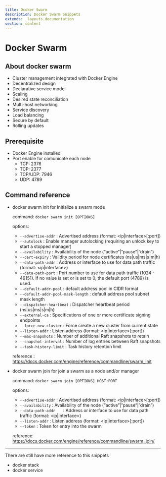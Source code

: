 ```yaml
---
title: Dcoker Swarm
description: Docker Swarm Snippets
extends: _layouts.documentation
section: content
---
```


# Docker Swarm

## About docker swarm
 - Cluster management integrated with Docker Engine
 - Decentralized design
 - Declarative service model
 - Scaling
 - Desired state reconciliation
 - Multi-host networking
 - Service discovery
 - Load balancing
 - Secure by default
 - Rolling updates

## Prerequisite

 - Docker Engine installed
 - Port enable for comunicate each node
   - TCP: 2376
   - TCP: 2377
   - TCP/UDP: 7946
   - UDP: 4789

## Command reference
 - docker swarm init
    for Initialize a swarm mode
    
    command: `docker swarm init [OPTIONS]`
    
    options:
      - `--advertise-addr` : 	Advertised address (format: <ip|interface>[:port])
      - `--autolock` : Enable manager autolocking (requiring an unlock key to start a stopped manager)
      - `--availability` : Availability of the node (“active”|”pause”|”drain”)
      - `--cert-expiry` : Validity period for node certificates (ns|us|ms|s|m|h)
      - `--data-path-addr` : Address or interface to use for data path traffic (format: <ip|interface>)
      - `--data-path-port` : Port number to use for data path traffic (1024 - 49151). If no value is set or is set to 0, the default port (4789) is used.
      - `--default-addr-pool` : default address pool in CIDR format
      - `--default-addr-pool-mask-length` : default address pool subnet mask length
      - `--dispatcher-heartbeat` : Dispatcher heartbeat period (ns|us|ms|s|m|h)
      - `--external-ca` : Specifications of one or more certificate signing endpoints
      - `--force-new-cluster` : Force create a new cluster from current state
      - `--listen-addr` : Listen address (format: <ip|interface>[:port])
      - `--max-snapshots` : Number of additional Raft snapshots to retain
      - `--snapshot-interval` : Number of log entries between Raft snapshots
      - `--task-history-limit` : 	Task history retention limit
    
    reference : https://docs.docker.com/engine/reference/commandline/swarm_init

 - docker swarm join
    for join a swarm as a node and/or manager

    command: `docker swarm join [OPTIONS] HOST:PORT`

    options:
      - `--advertise-addr` : Advertised address (format: <ip|interface>[:port])
      - `--availability` : Availability of the node (“active”|”pause”|”drain”)
      - `--data-path-addr	` : Address or interface to use for data path traffic (format: <ip|interface>)
      - `--listen-addr` : Listen address (format: <ip|interface>[:port])
      - `--token` : Token for entry into the swarm
    
    reference: https://docs.docker.com/engine/reference/commandline/swarm_join/
---

There are still have more reference to this snippets
 - docker stack
 - docker service
    
